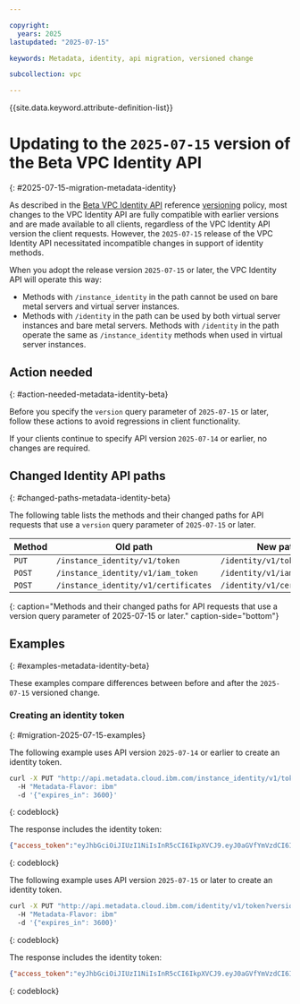 ```yaml
---

copyright:
  years: 2025
lastupdated: "2025-07-15"

keywords: Metadata, identity, api migration, versioned change

subcollection: vpc

---
```


{{site.data.keyword.attribute-definition-list}}

# Updating to the `2025-07-15` version of the Beta VPC Identity API
{: #2025-07-15-migration-metadata-identity}

As described in the [Beta VPC Identity API](/apidocs/vpc-identity-beta/latest) reference [versioning](/apidocs/vpc-identity-beta#versioning-identity-beta) policy, most changes to the VPC Identity API are fully compatible with earlier versions and are made available to all clients, regardless of the VPC Identity API version the client requests. However, the `2025-07-15` release of the VPC Identity API necessitated incompatible changes in support of identity methods.

When you adopt the release version `2025-07-15` or later, the VPC Identity API will operate this way:

- Methods with `/instance_identity` in the path cannot be used on bare metal servers and virtual server instances.
- Methods with `/identity` in the path can be used by both virtual server instances and bare metal servers. Methods with `/identity` in the path operate the same as `/instance_identity` methods when used in virtual server instances.

## Action needed
{: #action-needed-metadata-identity-beta}

Before you specify the `version` query parameter of `2025-07-15` or later, follow these actions to avoid regressions in client functionality.

If your clients continue to specify API version `2025-07-14` or earlier, no changes are required.

## Changed Identity API paths
{: #changed-paths-metadata-identity-beta}

The following table lists the methods and their changed paths for API requests that use a `version` query parameter of `2025-07-15` or later.

| Method   | Old path                            | New path                   |
|----------|-------------------------------------|----------------------------|
| `PUT`    | `/instance_identity/v1/token`       | `/identity/v1/token`       |
| `POST`   | `/instance_identity/v1/iam_token`   | `/identity/v1/iam_token`  |
| `POST`   | `/instance_identity/v1/certificates`| `/identity/v1/certificates`|
{: caption="Methods and their changed paths for API requests that use a version query parameter of 2025-07-15 or later." caption-side="bottom"}

## Examples
{: #examples-metadata-identity-beta}

These examples compare differences between before and after the `2025-07-15` versioned change.

### Creating an identity token
{: #migration-2025-07-15-examples}

The following example uses API version `2025-07-14` or earlier to create an identity token.
```sh
curl -X PUT "http://api.metadata.cloud.ibm.com/instance_identity/v1/token?version=2025-07-14&generation=2&maturity=beta"
  -H "Metadata-Flavor: ibm"
  -d '{"expires_in": 3600}'
```
{: codeblock}

The response includes the identity token:

```json
{"access_token":"eyJhbGciOiJIUzI1NiIsInR5cCI6IkpXVCJ9.eyJ0aGVfYmVzdCI6IkVyaWNhIn0.c4C_BKtyZ4g78TB6wjdsX_MNx4KPoYj8YiikB1jO4o8","created_at":"2025-07-15T15:09:45Z","expires_at": "2025-07-16T15:09:45Z","expires_in":3600}
```
{: codeblock}

The following example uses API version `2025-07-15` or later to create an identity token.

```sh
curl -X PUT "http://api.metadata.cloud.ibm.com/identity/v1/token?version=2025-07-15&generation=2&maturity=beta"
  -H "Metadata-Flavor: ibm"
  -d '{"expires_in": 3600}'
```
{: codeblock}

The response includes the identity token:

```json
{"access_token":"eyJhbGciOiJIUzI1NiIsInR5cCI6IkpXVCJ9.eyJ0aGVfYmVzdCI6IkVyaWNhIn0.c4C_BKtyZ4g78TB6wjdsX_MNx4KPoYj8YiikB1jO4o8","created_at":"2025-07-15T15:09:45Z","expires_at": "2025-07-16T15:09:45Z","expires_in":3600}
```
{: codeblock}
